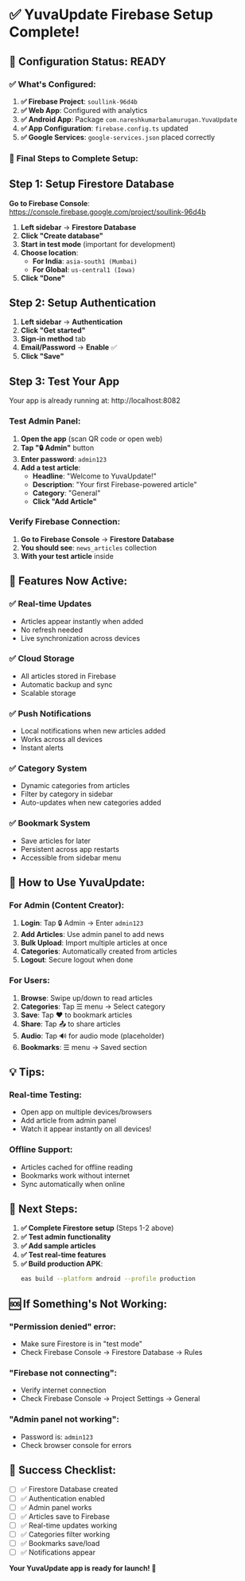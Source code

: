 # ✅ YuvaUpdate Firebase Setup Complete!

## 🎉 Configuration Status: READY

### ✅ **What's Configured:**

1. **✅ Firebase Project**: `soullink-96d4b`
2. **✅ Web App**: Configured with analytics
3. **✅ Android App**: Package `com.nareshkumarbalamurugan.YuvaUpdate`
4. **✅ App Configuration**: `firebase.config.ts` updated
5. **✅ Google Services**: `google-services.json` placed correctly

### 🔧 **Final Steps to Complete Setup:**

## Step 1: Setup Firestore Database

**Go to Firebase Console**: https://console.firebase.google.com/project/soullink-96d4b

1. **Left sidebar** → **Firestore Database**
2. **Click "Create database"**
3. **Start in test mode** (important for development)
4. **Choose location**: 
   - **For India**: `asia-south1 (Mumbai)`
   - **For Global**: `us-central1 (Iowa)`
5. **Click "Done"**

## Step 2: Setup Authentication

1. **Left sidebar** → **Authentication**
2. **Click "Get started"**
3. **Sign-in method** tab
4. **Email/Password** → **Enable** ✅
5. **Click "Save"**

## Step 3: Test Your App

Your app is already running at: http://localhost:8082

### **Test Admin Panel:**
1. **Open the app** (scan QR code or open web)
2. **Tap "🔒 Admin"** button
3. **Enter password**: `admin123`
4. **Add a test article**:
   - **Headline**: "Welcome to YuvaUpdate!"
   - **Description**: "Your first Firebase-powered article"
   - **Category**: "General"
   - **Click "Add Article"**

### **Verify Firebase Connection:**
1. **Go to Firebase Console** → **Firestore Database**
2. **You should see**: `news_articles` collection
3. **With your test article** inside

## 🚀 **Features Now Active:**

### ✅ **Real-time Updates**
- Articles appear instantly when added
- No refresh needed
- Live synchronization across devices

### ✅ **Cloud Storage**
- All articles stored in Firebase
- Automatic backup and sync
- Scalable storage

### ✅ **Push Notifications**
- Local notifications when new articles added
- Works across all devices
- Instant alerts

### ✅ **Category System**
- Dynamic categories from articles
- Filter by category in sidebar
- Auto-updates when new categories added

### ✅ **Bookmark System**
- Save articles for later
- Persistent across app restarts
- Accessible from sidebar menu

## 📱 **How to Use YuvaUpdate:**

### **For Admin (Content Creator):**
1. **Login**: Tap 🔒 Admin → Enter `admin123`
2. **Add Articles**: Use admin panel to add news
3. **Bulk Upload**: Import multiple articles at once
4. **Categories**: Automatically created from articles
5. **Logout**: Secure logout when done

### **For Users:**
1. **Browse**: Swipe up/down to read articles
2. **Categories**: Tap ☰ menu → Select category
3. **Save**: Tap ❤️ to bookmark articles
4. **Share**: Tap 📤 to share articles
5. **Audio**: Tap 🔊 for audio mode (placeholder)
6. **Bookmarks**: ☰ menu → Saved section

## 💡 **Tips:**

### **Real-time Testing:**
- Open app on multiple devices/browsers
- Add article from admin panel
- Watch it appear instantly on all devices!

### **Offline Support:**
- Articles cached for offline reading
- Bookmarks work without internet
- Sync automatically when online

## 🎯 **Next Steps:**

1. **✅ Complete Firestore setup** (Steps 1-2 above)
2. **✅ Test admin functionality**
3. **✅ Add sample articles**
4. **✅ Test real-time features**
5. **✅ Build production APK**:
   ```bash
   eas build --platform android --profile production
   ```

## 🆘 **If Something's Not Working:**

### **"Permission denied" error:**
- Make sure Firestore is in "test mode"
- Check Firebase Console → Firestore Database → Rules

### **"Firebase not connecting":**
- Verify internet connection
- Check Firebase Console → Project Settings → General

### **"Admin panel not working":**
- Password is: `admin123`
- Check browser console for errors

## 🎉 **Success Checklist:**

- [ ] ✅ Firestore Database created
- [ ] ✅ Authentication enabled
- [ ] ✅ Admin panel works
- [ ] ✅ Articles save to Firebase
- [ ] ✅ Real-time updates working
- [ ] ✅ Categories filter working
- [ ] ✅ Bookmarks save/load
- [ ] ✅ Notifications appear

**Your YuvaUpdate app is ready for launch! 🚀**
